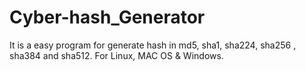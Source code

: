 # Cyber-hash_Generator
It is a easy program for generate hash in md5, sha1, sha224, sha256 , sha384 and sha512. For Linux, MAC OS &amp; Windows.
